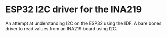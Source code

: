 
# ESP32 I2C driver for the INA219 

An attempt at understanding I2C on the ESP32 using the IDF.
A bare bones driver to read values from an INA219 board using I2C.
